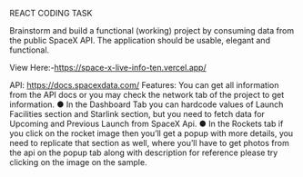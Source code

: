 REACT CODING TASK

Brainstorm and build a functional (working) project by
consuming data from the public SpaceX API.
The application should be usable, elegant and functional.

View Here:-https://space-x-live-info-ten.vercel.app/

API: https://docs.spacexdata.com/
Features:
You can get all information from the API docs or you may check the network tab of the
project to get information.
● In the Dashboard Tab you can hardcode values of Launch Facilities section and
Starlink section, but you need to fetch data for Upcoming and Previous Launch from
SpaceX Api.
● In the Rockets tab if you click on the rocket image then you’ll get a popup with more
details, you need to replicate that section as well, where you’ll have to get photos
from the api on the popup tab along with description for reference please try clicking
on the image on the sample.
